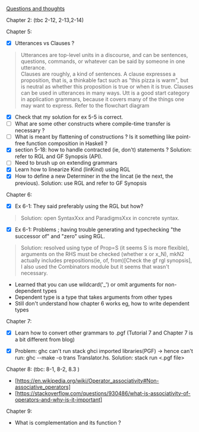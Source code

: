 <ins>Questions and thoughts</ins>

Chapter 2: (tbc 2-12, 2-13,2-14)

Chapter 5:
- [x] Utterances vs Clauses ?  
> Utterances are top-level units in a discourse, and can be sentences, questions, commands, or whatever can be said by someone in one utterance.  
> Clauses are roughly, a kind of sentences. A clause expresses a proposition, that is, a thinkable fact such as "this pizza is warm", but is neutral as whether this proposition is true or when it is true.
> Clauses can be used in utterances in many ways.
> Utt is a good start category in application grammars, because it covers many of the things one may want to express.
> Refer to the flowchart diagram 

- [x] Check that my solution for ex 5-5 is correct.  
- [ ] What are some other constructs where compile-time transfer is necessary ?  
- [ ] What is meant by flattening of constructions ? Is it something like point-free function composition in Haskell ?
- [x] section 5-18: how to handle contracted (ie, don't) statements ? Solution: refer to RGL and GF Synopsis (API).
- [ ] Need to brush up on extending grammars 
- [x] Learn how to linearize Kind (linKind) using RGL
- [x] How to define a new Determiner in the the lincat (ie the next, the previous). Solution: use RGL and refer to GF Synopsis

Chapter 6:
- [x] Ex 6-1: They said preferably using the RGL but how? 
> Solution: open SyntaxXxx and ParadigmsXxx in concrete syntax.
- [x] Ex 6-1: Problems ; having trouble generating and typechecking "the successor of" and "zero" using RGL. 
> Solution: resolved using type of Prop=S (it seems S is more flexible), arguments on the RHS must be checked (whether x or x_N), mkN2 actually includes prepositions(ie, of, from)[Check the gf rgl synopsis], I also used the Combinators module but it seems that wasn't necessary.
- Learned that you can use wildcard('_') or omit arguments for non-dependent types
- Dependent type is a type that takes arguments from other types
- Still don't understand how chapter 6 works eg, how to write dependent types

Chapter 7: 
- [x] Learn how to convert other grammars to .pgf (Tutorial 7 and Chapter 7 is a bit different from blog)
- [x] Problem: ghc can't run stack ghci imported libraries(PGF) -> hence can't run: ghc --make -o trans Translator.hs. Solution: stack run <executable name> <.pgf file>


Chapter 8: (tbc: 8-1, 8-2, 8.3 )
- [https://en.wikipedia.org/wiki/Operator_associativity#Non-associative_operators]
- [https://stackoverflow.com/questions/930486/what-is-associativity-of-operators-and-why-is-it-important]

Chapter 9:

- What is complementation and its function ?
